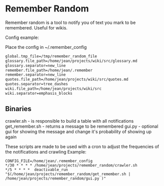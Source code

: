 # Remember Random

Remember random is a tool to notify you of text you mark to be
remembered. Useful for wikis.

Config example:

Place the config in ~/.remember_config

```sh
global.tmp_file=/tmp/remember_random_file
glossary.file_path=/home/jean/projects/wiki/src/glossary.md
glossary.separator=new_line
remember.file_path=/home/jean/.remember
remember.separator=new_line
quotes.file_path=/home/jean/projects/wiki/src/quotes.md
quotes.separator=tree_dashes
wiki.file_path=/home/jean/projects/wiki/src
wiki.separator=emphasis_blocks
```

## Binaries

crawler.sh - is responsible to build a table with all notifications
get_remember.sh - returns a message to be remembered
gui.py - optional gui for showing the message and change it's probability of showing up again


These scripts are made to be used with a cron to adjust the
frequencies of the notifications and crawling
Example:


```cron
CONFIG_FILE=/home/jean/.remember_config
*/30 * * * * /home/jean/projects/remember_random/crawler.sh
*/5 * * * *  deactivable_run  "$(/home/jean/projects/remember_random/get_remember.sh | /home/jean/projects/remember_random/gui.py )"
```
